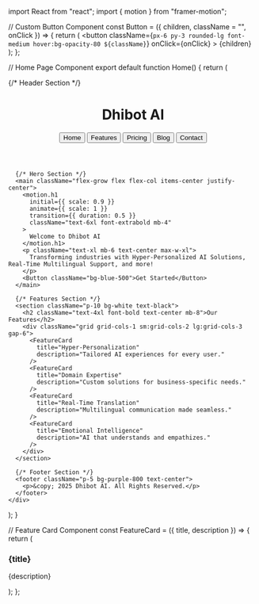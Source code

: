 import React from "react";
import { motion } from "framer-motion";

// Custom Button Component
const Button = ({ children, className = "", onClick }) => {
  return (
    <button
      className={`px-6 py-3 rounded-lg font-medium hover:bg-opacity-80 ${className}`}
      onClick={onClick}
    >
      {children}
    </button>
  );
};

// Home Page Component
export default function Home() {
  return (
    <div className="min-h-screen bg-gradient-to-br from-indigo-700 to-purple-600 text-white flex flex-col">
      {/* Header Section */}
      <header className="flex justify-between items-center p-5">
        <h1 className="text-3xl font-extrabold">Dhibot AI</h1>
        <nav className="space-x-4">
          <Button className="bg-purple-800">Home</Button>
          <Button className="bg-purple-800">Features</Button>
          <Button className="bg-purple-800">Pricing</Button>
          <Button className="bg-purple-800">Blog</Button>
          <Button className="bg-purple-800">Contact</Button>
        </nav>
      </header>

      {/* Hero Section */}
      <main className="flex-grow flex flex-col items-center justify-center">
        <motion.h1
          initial={{ scale: 0.9 }}
          animate={{ scale: 1 }}
          transition={{ duration: 0.5 }}
          className="text-6xl font-extrabold mb-4"
        >
          Welcome to Dhibot AI
        </motion.h1>
        <p className="text-xl mb-6 text-center max-w-xl">
          Transforming industries with Hyper-Personalized AI Solutions, Real-Time Multilingual Support, and more!
        </p>
        <Button className="bg-blue-500">Get Started</Button>
      </main>

      {/* Features Section */}
      <section className="p-10 bg-white text-black">
        <h2 className="text-4xl font-bold text-center mb-8">Our Features</h2>
        <div className="grid grid-cols-1 sm:grid-cols-2 lg:grid-cols-3 gap-6">
          <FeatureCard
            title="Hyper-Personalization"
            description="Tailored AI experiences for every user."
          />
          <FeatureCard
            title="Domain Expertise"
            description="Custom solutions for business-specific needs."
          />
          <FeatureCard
            title="Real-Time Translation"
            description="Multilingual communication made seamless."
          />
          <FeatureCard
            title="Emotional Intelligence"
            description="AI that understands and empathizes."
          />
        </div>
      </section>

      {/* Footer Section */}
      <footer className="p-5 bg-purple-800 text-center">
        <p>&copy; 2025 Dhibot AI. All Rights Reserved.</p>
      </footer>
    </div>
  );
}

// Feature Card Component
const FeatureCard = ({ title, description }) => {
  return (
    <div className="p-5 border rounded-lg hover:shadow-lg transition">
      <h3 className="text-2xl font-bold mb-2">{title}</h3>
      <p>{description}</p>
    </div>
  );
};